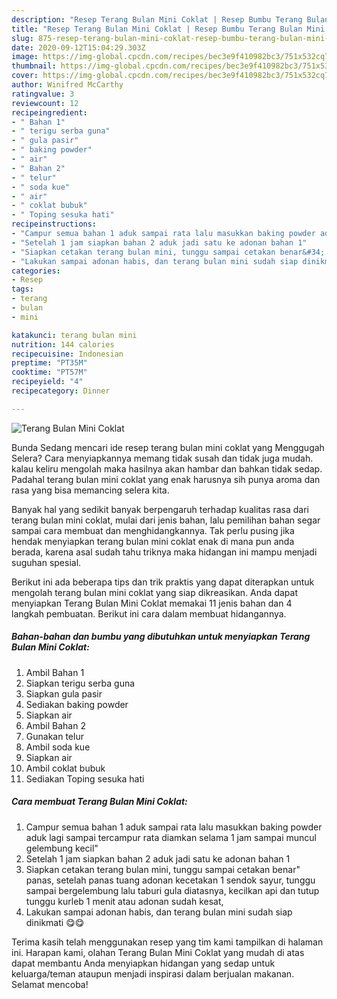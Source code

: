 ```yaml
---
description: "Resep Terang Bulan Mini Coklat | Resep Bumbu Terang Bulan Mini Coklat Yang Menggugah Selera"
title: "Resep Terang Bulan Mini Coklat | Resep Bumbu Terang Bulan Mini Coklat Yang Menggugah Selera"
slug: 875-resep-terang-bulan-mini-coklat-resep-bumbu-terang-bulan-mini-coklat-yang-menggugah-selera
date: 2020-09-12T15:04:29.303Z
image: https://img-global.cpcdn.com/recipes/bec3e9f410982bc3/751x532cq70/terang-bulan-mini-coklat-foto-resep-utama.jpg
thumbnail: https://img-global.cpcdn.com/recipes/bec3e9f410982bc3/751x532cq70/terang-bulan-mini-coklat-foto-resep-utama.jpg
cover: https://img-global.cpcdn.com/recipes/bec3e9f410982bc3/751x532cq70/terang-bulan-mini-coklat-foto-resep-utama.jpg
author: Winifred McCarthy
ratingvalue: 3
reviewcount: 12
recipeingredient:
- " Bahan 1"
- " terigu serba guna"
- " gula pasir"
- " baking powder"
- " air"
- " Bahan 2"
- " telur"
- " soda kue"
- " air"
- " coklat bubuk"
- " Toping sesuka hati"
recipeinstructions:
- "Campur semua bahan 1 aduk sampai rata lalu masukkan baking powder aduk lagi sampai tercampur rata diamkan selama 1 jam sampai muncul gelembung kecil&#34;"
- "Setelah 1 jam siapkan bahan 2 aduk jadi satu ke adonan bahan 1"
- "Siapkan cetakan terang bulan mini, tunggu sampai cetakan benar&#34; panas, setelah panas tuang adonan kecetakan 1 sendok sayur, tunggu sampai bergelembung lalu taburi gula diatasnya, kecilkan api dan tutup tunggu kurleb 1 menit atau adonan sudah kesat,"
- "Lakukan sampai adonan habis, dan terang bulan mini sudah siap dinikmati 😋😋"
categories:
- Resep
tags:
- terang
- bulan
- mini

katakunci: terang bulan mini 
nutrition: 144 calories
recipecuisine: Indonesian
preptime: "PT35M"
cooktime: "PT57M"
recipeyield: "4"
recipecategory: Dinner

---
```



![Terang Bulan Mini Coklat](https://img-global.cpcdn.com/recipes/bec3e9f410982bc3/751x532cq70/terang-bulan-mini-coklat-foto-resep-utama.jpg)

Bunda Sedang mencari ide resep terang bulan mini coklat yang Menggugah Selera? Cara menyiapkannya memang tidak susah dan tidak juga mudah. kalau keliru mengolah maka hasilnya akan hambar dan bahkan tidak sedap. Padahal terang bulan mini coklat yang enak harusnya sih punya aroma dan rasa yang bisa memancing selera kita.



Banyak hal yang sedikit banyak berpengaruh terhadap kualitas rasa dari terang bulan mini coklat, mulai dari jenis bahan, lalu pemilihan bahan segar sampai cara membuat dan menghidangkannya. Tak perlu pusing jika hendak menyiapkan terang bulan mini coklat enak di mana pun anda berada, karena asal sudah tahu triknya maka hidangan ini mampu menjadi suguhan spesial.


Berikut ini ada beberapa tips dan trik praktis yang dapat diterapkan untuk mengolah terang bulan mini coklat yang siap dikreasikan. Anda dapat menyiapkan Terang Bulan Mini Coklat memakai 11 jenis bahan dan 4 langkah pembuatan. Berikut ini cara dalam membuat hidangannya.

<!--inarticleads1-->

##### Bahan-bahan dan bumbu yang dibutuhkan untuk menyiapkan Terang Bulan Mini Coklat:

1. Ambil  Bahan 1
1. Siapkan  terigu serba guna
1. Siapkan  gula pasir
1. Sediakan  baking powder
1. Siapkan  air
1. Ambil  Bahan 2
1. Gunakan  telur
1. Ambil  soda kue
1. Siapkan  air
1. Ambil  coklat bubuk
1. Sediakan  Toping sesuka hati




<!--inarticleads2-->

##### Cara membuat Terang Bulan Mini Coklat:

1. Campur semua bahan 1 aduk sampai rata lalu masukkan baking powder aduk lagi sampai tercampur rata diamkan selama 1 jam sampai muncul gelembung kecil&#34;
1. Setelah 1 jam siapkan bahan 2 aduk jadi satu ke adonan bahan 1
1. Siapkan cetakan terang bulan mini, tunggu sampai cetakan benar&#34; panas, setelah panas tuang adonan kecetakan 1 sendok sayur, tunggu sampai bergelembung lalu taburi gula diatasnya, kecilkan api dan tutup tunggu kurleb 1 menit atau adonan sudah kesat,
1. Lakukan sampai adonan habis, dan terang bulan mini sudah siap dinikmati 😋😋




Terima kasih telah menggunakan resep yang tim kami tampilkan di halaman ini. Harapan kami, olahan Terang Bulan Mini Coklat yang mudah di atas dapat membantu Anda menyiapkan hidangan yang sedap untuk keluarga/teman ataupun menjadi inspirasi dalam berjualan makanan. Selamat mencoba!
